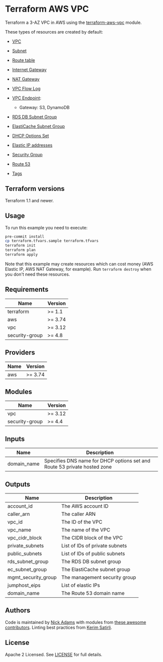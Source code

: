 # Terraform AWS VPC

Terraform a 3-AZ VPC in AWS using the [terraform-aws-vpc](https://github.com/terraform-aws-modules/terraform-aws-vpc) module.

These types of resources are created by default:

* [VPC](https://docs.aws.amazon.com/vpc/latest/userguide/what-is-amazon-vpc.html)
* [Subnet](https://docs.aws.amazon.com/vpc/latest/userguide/VPC_Subnets.html)
* [Route table](https://docs.aws.amazon.com/vpc/latest/userguide/VPC_Route_Tables.html)
* [Internet Gateway](https://docs.aws.amazon.com/vpc/latest/userguide/VPC_Internet_Gateway.html)
* [NAT Gateway](https://docs.aws.amazon.com/vpc/latest/userguide/vpc-nat-gateway.html)
* [VPC Flow Log](https://docs.aws.amazon.com/vpc/latest/userguide/flow-logs.html)
* [VPC Endpoint](https://docs.aws.amazon.com/vpc/latest/userguide/vpce-gateway.html):
  * Gateway: S3, DynamoDB

* [RDS DB Subnet Group](https://docs.aws.amazon.com/AmazonRDS/latest/UserGuide/USER_VPC.WorkingWithRDSInstanceinaVPC.html#USER_VPC.Subnets)
* [ElastiCache Subnet Group](https://docs.aws.amazon.com/AmazonElastiCache/latest/red-ug/SubnetGroups.html)
* [DHCP Options Set](https://docs.aws.amazon.com/vpc/latest/userguide/VPC_DHCP_Options.html)
* [Elastic IP addresses](https://docs.aws.amazon.com/AWSEC2/latest/UserGuide/elastic-ip-addresses-eip.html)
* [Security Group](https://docs.aws.amazon.com/vpc/latest/userguide/VPC_SecurityGroups.html)
* [Route 53](https://docs.aws.amazon.com/Route53/latest/DeveloperGuide/hosted-zones-private.html)
* [Tags](https://docs.aws.amazon.com/general/latest/gr/aws_tagging.html)

## Terraform versions

Terraform 1.1 and newer.

## Usage

To run this example you need to execute:

```bash
pre-commit install
cp terraform.tfvars.sample terraform.tfvars
terraform init
terraform plan
terraform apply
```

Note that this example may create resources which can cost money (AWS Elastic IP, AWS NAT Gateway, for example). Run `terraform destroy` when you don't need these resources.

## Requirements

| Name | Version |
|------|---------|
| terraform | >= 1.1 |
| aws | >= 3.74 |
| vpc | >= 3.12 |
| security-group | >= 4.8 |

## Providers

| Name | Version |
|------|---------|
| aws | >= 3.74 |

## Modules

| Name | Version |
|------|---------|
| vpc | >= 3.12 |
| security-group | >= 4.4 |

## Inputs

| Name | Description |
|------|-------------|
| domain\_name | Specifies DNS name for DHCP options set and Route 53 private hosted zone |

## Outputs

| Name | Description |
|------|-------------|
| account\_id | The AWS account ID |
| caller\_arn | The caller ARN |
| vpc\_id | The ID of the VPC |
| vpc\_name | The name of the VPC |
| vpc\_cidr\_block | The CIDR block of the VPC |
| private\_subnets | List of IDs of private subnets |
| public\_subnets | List of IDs of public subnets |
| rds\_subnet\_group | The RDS DB subnet group |
| ec\_subnet\_group | The ElastiCache subnet group |
| mgmt\_security\_group | The management security group |
| jumphost\_eips | List of elastic IPs |
| domain\_name | The Route 53 domain name |

## Authors

Code is maintained by [Nick Adams](https://github.com/nickkadams) with modules from [these awesome contributors](https://github.com/terraform-aws-modules/terraform-aws-vpc/graphs/contributors). Linting best practices from [Kerim Satirli](https://github.com/ksatirli/code-quality-for-terraform).

## License

Apache 2 Licensed. See [LICENSE](https://github.com/nickkadams/terraform-aws-vpc/blob/main/LICENSE) for full details.
